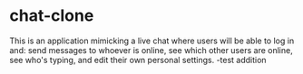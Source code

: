 # chat-clone
This is an application mimicking a live chat where users will be able to log in and: send messages to whoever is online, see which other users are online, see who's typing, and edit their own personal settings. -test addition
